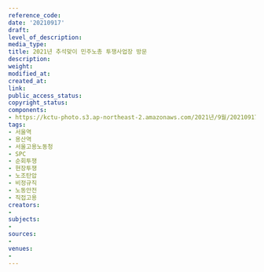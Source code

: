 ```yaml
---
reference_code: 
date: '20210917'
draft: 
level_of_description: 
media_type: 
title: 2021년 추석맞이 민주노총 투쟁사업장 방문
description: 
weight: 
modified_at: 
created_at: 
link: 
public_access_status: 
copyright_status: 
components:
- https://kctu-photo.s3.ap-northeast-2.amazonaws.com/2021년/9월/20210917-2021년+추석맞이+민주노총+투쟁사업장+방문_서울역_용산역_서울고용노동청_SPC_순회투쟁_현장투쟁_노조탄압_비정규직_노동안전_직접고용/_1D26339.jpg
tags:
- 서울역
- 용산역
- 서울고용노동청
- SPC
- 순회투쟁
- 현장투쟁
- 노조탄압
- 비정규직
- 노동안전
- 직접고용
creators:
- 
subjects:
- 
sources:
- 
venues:
- 
---
```

